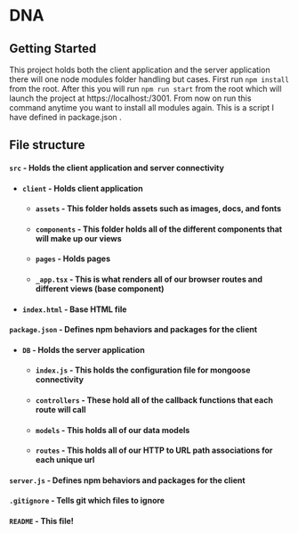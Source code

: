 # DNA

## Getting Started

This project holds both the client application and the server application there will one node modules folder handling but cases. First run `npm install` from the root. After this you will run `npm run start` from the root which will launch the project at https://localhost:/3001. From now on run this command anytime you want to install all modules again. This is a script I have defined in package.json .

## File structure
#### `src` - Holds the client application and server connectivity
- #### `client` - Holds client application
    - #### `assets` - This folder holds assets such as images, docs, and fonts
    - #### `components` - This folder holds all of the different components that will make up our views
    - #### `pages` - Holds pages
    - #### `_app.tsx` - This is what renders all of our browser routes and different views (base component)
 - #### `index.html` - Base HTML file
#### `package.json` - Defines npm behaviors and packages for the client
- #### `DB` - Holds the server application
    - #### `index.js` - This holds the configuration file for mongoose connectivity
    - #### `controllers` - These hold all of the callback functions that each route will call
    - #### `models` - This holds all of our data models
    - #### `routes` - This holds all of our HTTP to URL path associations for each unique url
#### `server.js` - Defines npm behaviors and packages for the client
#### `.gitignore` - Tells git which files to ignore
#### `README` - This file!
